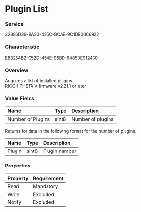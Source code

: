 # Plugin List

### Service

32886D39-BA23-425C-BCAE-9C1DB0066922

### Characteristic

E83264B2-C52D-454E-95BD-6485DE912430

### Overview

Acquires a list of installed plugins.  
RICOH THETA V firmware v2.21.1 or later

### Value Fields

| Name | Type | Description |
|:--|:--|:--|
| Number of Plugins | sint8 | Number of plugins |

Returns for data in the following format for the number of plugins.

| Name | Type | Description |
|:---|:--|:--|
| Plugin | sint8 | Plugin number |

### Properties

| Property | Requirement |
|:--|:--|
| Read | Mandatory |
| Write | Excluded |
| Notify | Excluded |
